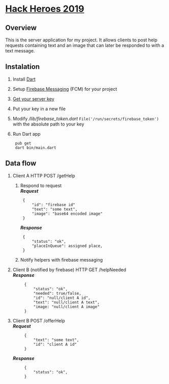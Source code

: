 # [Hack Heroes 2019](http://hackheroes.pl/)
## Overview
This is the server application for my project. It allows clients to post help requests containing text and an image that can later be responded to with a text message.
## Instalation
1. Install [Dart](https://dart.dev/)
2. Setup [Firebase Messaging](https://firebase.google.com) (FCM) for your project
3. [Get your server key](https://stackoverflow.com/questions/37427709/firebase-messaging-where-to-get-server-key)
4. Put your key in a new file
5. Modify */lib/firebase_token.dart* <code>File('/run/secrets/firebase_token')</code> with the absolute path to your key
6. Run Dart app

        pub get
        dart bin/main.dart
## Data flow
1. Client A HTTP POST /getHelp  
    1. Respond to request  
        ***Request***  

            {  
                "id": "firebase id"
                "text": "some text",  
                "image": "base64 encoded image"  
            }  
        ***Response***  

            {  
                "status": "ok",  
                "placeInQueue": assigned place,  
            }
    2. Notify helpers with firebase messaging
2. Client B (notified by firebase) HTTP GET /helpNeeded  
    ***Response***  

            {  
                "status": "ok",  
                "needed": true/false,  
                "id": "null/client A id",  
                "text": "null/client A text",  
                "image: "null/client A image"  
            }
3. Client B POST /offerHelp  
    ***Request***  

            {  
                "text": "some text",  
                "id": "client A id"  
            }  
    ***Response***  

            {  
                "status": "ok",  
            }
